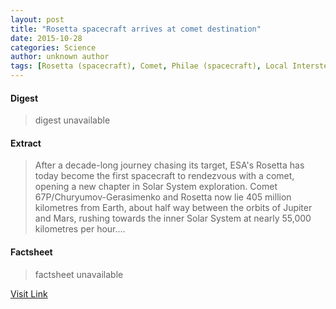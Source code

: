 ```yaml
---
layout: post
title: "Rosetta spacecraft arrives at comet destination"
date: 2015-10-28
categories: Science
author: unknown author
tags: [Rosetta (spacecraft), Comet, Philae (spacecraft), Local Interstellar Cloud, Discovery and exploration of the Solar System, Space exploration, Spaceflight technologies, Astronautics, Outer space, Astronomy, Spacecraft, Spaceflight, Bodies of the Solar System, Planetary science, Space science, Solar System]
---
```



#### Digest
>digest unavailable

#### Extract
>After a decade-long journey chasing its target, ESA's Rosetta has today become the first spacecraft to rendezvous with a comet, opening a new chapter in Solar System exploration. Comet 67P/Churyumov-Gerasimenko and Rosetta now lie 405 million kilometres from Earth, about half way between the orbits of Jupiter and Mars, rushing towards the inner Solar System at nearly 55,000 kilometres per hour....

#### Factsheet
>factsheet unavailable

[Visit Link](http://feeds.sciencedaily.com/~r/sciencedaily/~3/kOaAWuidL9o/140806071216.htm)


